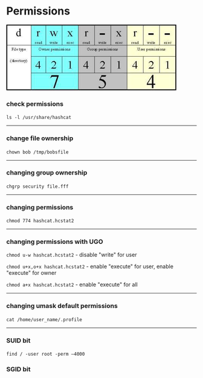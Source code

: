 # Permissions

![permissions](/assets/images/permissions.jpeg)

### check permissions 

`ls -l /usr/share/hashcat `

***

### change file ownership 

`chown bob /tmp/bobsfile `

***

### changing group ownership 

`chgrp security file.fff` 

***

### changing permissions 

`chmod 774 hashcat.hcstat2` 

***

### changing permissions with UGO 

`chmod u-w hashcat.hcstat2` - disable "write" for user 

`chmod u+x,o+x hashcat.hcstat2` - enable "execute" for user, enable "execute" for owner 

`chmod a+x hashcat.hcstat2` - enable "execute" for all 

***

### changing umask default permissions 

`cat /home/user_name/.profile` 

***

### SUID bit 

`find / -user root -perm –4000` 

### SGID bit 